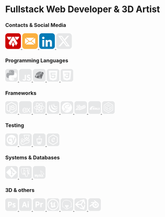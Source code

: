 # Fullstack Web Developer & 3D Artist

<!-- Contacts & Social Media -->
### Contacts & Social Media
<p>
  <a href="https://alexandertamayo.com/">
    <img src="./icons/mylogo.svg" alt="alexandertamayo.com" width="50" height="50">
  </a>
  <a href="mailto:alextamayocg@gmail.com">
    <img src="./icons/email.svg" alt="alextamayocg@gmail.com" width="50" height="50">
  </a>
  <a href="https://linkedin.com/in/alexandertamayo/">
    <img src="./icons/linkedin.svg" alt="linkedin.com/in/alexandertamayo" width="50" height="50">
  </a>
  <a href="https://x.com/AlexTamayo">
    <img src="./icons/x.svg" alt="x.com/AlexTamayo" width="50" height="50">
  </a>
</p>

<!-- Programming languages -->
### **Programming Languages** 
<p>
  <a href="https://www.python.org/">
    <img src="./icons/python.svg" alt="python" width="40" height="40">
  </a>
  <a href="https://www.ecma-international.org/publications-and-standards/standards/ecma-262/">
    <img src="./icons/javascript.svg" alt="javascript" width="40" height="40">
  </a>
  <a href="https://www.ruby-lang.org/en/">
    <img src="./icons/ruby.svg" alt="ruby" width="40" height="40">
  </a>
  <a href="https://html.spec.whatwg.org/multipage/">
    <img src="./icons/html5.svg" alt="html5" width="40" height="40">
  </a>
  <a href="https://www.w3.org/Style/CSS/Overview.en.html">
    <img src="./icons/css3.svg" alt="css3" width="40" height="40">
  </a>
  <!-- <a href="https://www.open-std.org/jtc1/sc22/wg14/">
    <img src="./icons/c.svg" alt="c" width="40" height="40">
  </a> -->
  <!-- <a href="https://isocpp.org/">
    <img src="./icons/c++.svg" alt="c++" width="40" height="40">
  </a> -->
  <!-- <a href="https://learn.microsoft.com/en-us/dotnet/csharp/">
    <img src="./icons/csharp.svg" alt="csharp" width="40" height="40">
  </a> -->
</p>


<!-- Frameworks -->
### **Frameworks**
<p>
  <a href="https://nodejs.org/en">
    <img src="./icons/node.js.svg" alt="node.js" width="40" height="40">
  </a>
  <a href="https://expressjs.com/">
    <img src="./icons/express.js.svg" alt="express.js" width="40" height="40">
  </a>
  <a href="https://react.dev/">
    <img src="./icons/react.js.svg" alt="react.js" width="40" height="40">
  </a>
  <a href="https://jquery.com/">
    <img src="./icons/jquery.svg" alt="jquery" width="40" height="40">
  </a>
  <a href="https://sass-lang.com/">
    <img src="./icons/sass.svg" alt="sass" width="40" height="40">
  </a>
  <a href="https://getbootstrap.com/">
    <img src="./icons/bootstraps.svg" alt="bootstraps" width="40" height="40">
  </a>
  <a href="https://rubyonrails.org/">
    <img src="./icons/rubyOnRails.svg" alt="ruby on rails" width="40" height="40">
  </a>
  <a href="https://sequelize.org/">
    <img src="./icons/sequelize.svg" alt="sequelize" width="40" height="40">
  </a>
</p>

<!-- Testing -->
### **Testing**
<p>
  <a href="https://www.cypress.io/">
    <img src="./icons/cypress.svg" alt="cypress" width="40" height="40">
  </a>
  <a href="https://jestjs.io/">
    <img src="./icons/jest.svg" alt="jest" width="40" height="40">
  </a>
  <a href="https://mochajs.org/">
    <img src="./icons/mocha.svg" alt="mocha" width="40" height="40">
  </a>
  <a href="https://www.chaijs.com/">
    <img src="./icons/chai.svg" alt="chai" width="40" height="40">
  </a>
</p>

<!-- Systems & Databases -->
### **Systems & Databases**
<p>
  <a href="https://git-scm.com/">
    <img src="./icons/git.svg" alt="git" width="40" height="40">
  </a>
  <a href="https://www.postgresql.org/">
    <img src="./icons/postgresql.svg" alt="postgresql" width="40" height="40">
  </a>
  <a href="https://www.mysql.com/">
    <img src="./icons/mysql.svg" alt="mysql" width="40" height="40">
  </a>
</p>

<!-- 3D & others -->
### **3D & others**
<p>
  <a href="https://www.adobe.com/ca/products/photoshop.html">
    <img src="./icons/photoshop.svg" alt="photoshop" width="40" height="40">
  </a>
  <a href="https://www.adobe.com/ca/products/illustrator.html">
    <img src="./icons/illustrator.svg" alt="illustrator" width="40" height="40">
  </a>
  <a href="https://www.adobe.com/ca/products/premiere.html">
    <img src="./icons/premiere.svg" alt="premiere" width="40" height="40">
  </a>
  <a href="https://www.unrealengine.com/">
    <img src="./icons/unrealEngine.svg" alt="unreal engine" width="40" height="40">
  </a>
  <a href="https://marmoset.co/">
    <img src="./icons/marmosetToolbag.svg" alt="marmoset toolbag" width="40" height="40">
  </a>
  <a href="https://unity.com/">
    <img src="./icons/unity3d.svg" alt="unity3d" width="40" height="40">
  </a>
  <a href="https://www.blender.org/">
    <img src="./icons/blender.svg" alt="blender" width="40" height="40">
  </a>
</p>

